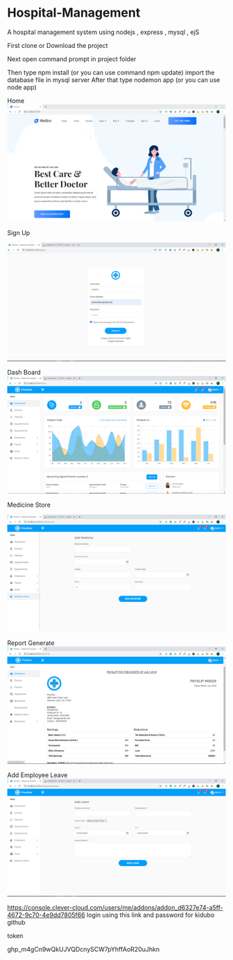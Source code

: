 # Hospital-Management
A hospital management system using nodejs , express , mysql , ejS

First clone or Download the project

Next open command prompt in project folder 

Then type npm install (or you can use command npm update)
import the database file in mysql server
After that type nodemon app (or you can use node app) 

Home
![](screenshot/home.PNG)

Sign Up

![](screenshot/signup.PNG)

Dash Board
![](screenshot/dash.PNG)

Medicine Store

![](screenshot/med.PNG)

Report Generate
![](screenshot/report.PNG)

Add Employee Leave
![](screenshot/leave.PNG)


https://console.clever-cloud.com/users/me/addons/addon_d6327e74-a5ff-4672-9c70-4e9dd7805f66
login using this link
and password for kidubo github


token

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